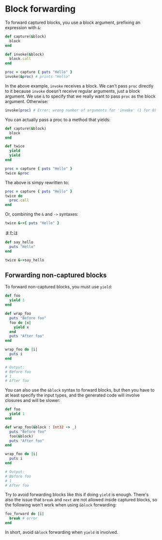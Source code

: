# Block forwarding

To forward captured blocks, you use a block argument, prefixing an expression with `&`:

```ruby
def capture(&block)
  block
end

def invoke(&block)
  block.call
end

proc = capture { puts "Hello" }
invoke(&proc) # prints "Hello"
```

In the above example, `invoke` receives a block. We can't pass `proc` directly to it because `invoke` doesn't receive regular arguments, just a block argument. We use `&` to specify that we really want to pass `proc` as the block argument. Otherwise:

```ruby
invoke(proc) # Error: wrong number of arguments for 'invoke' (1 for 0)
```

You can actually pass a proc to a method that yields:

```ruby
def capture(&block)
  block
end

def twice
  yield
  yield
end

proc = capture { puts "Hello" }
twice &proc
```

The above is simpy rewritten to:

```ruby
proc = capture { puts "Hello" }
twice do
  proc.call
end
```

Or, combining the `&` and `->` syntaxes:

```ruby
twice &->{ puts "Hello" }
```

または

```ruby
def say_hello
  puts "Hello"
end

twice &->say_hello
```

## Forwarding non-captured blocks

To forward non-captured blocks, you must use `yield`:

```ruby
def foo
  yield 1
end

def wrap_foo
  puts "Before foo"
  foo do |x|
    yield x
  end
  puts "After foo"
end

wrap_foo do |i|
  puts i
end

# Output:
# Before foo
# 1
# After foo
```

You can also use the `&block` syntax to forward blocks, but then you have to at least specify the input types, and the generated code will involve closures and will be slower:

```ruby
def foo
  yield 1
end

def wrap_foo(&block : Int32 -> _)
  puts "Before foo"
  foo(&block)
  puts "After foo"
end

wrap_foo do |i|
  puts i
end

# Output:
# Before foo
# 1
# After foo
```

Try to avoid forwarding blocks like this if doing `yield` is enough. There's also the issue that `break` and `next` are not allowed inside captured blocks, so the following won't work when using `&block` forwarding:

```ruby
foo_forward do |i|
  break # error
end
```

In short, avoid `&block` forwarding when `yield` is involved.
